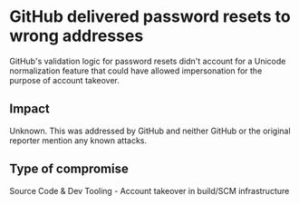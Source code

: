 # GitHub delivered password resets to wrong addresses

GitHub's validation logic for password resets didn't account for a Unicode
normalization feature that could have allowed impersonation for the purpose of
account takeover.

## Impact

Unknown. This was addressed by GitHub and neither GitHub or the original
reporter mention any known attacks.

## Type of compromise

Source Code & Dev Tooling - Account takeover in build/SCM infrastructure
